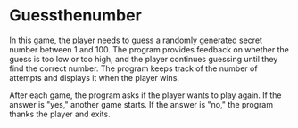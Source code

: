 # Guessthenumber

In this game, the player needs to guess a randomly generated secret number between 1 and 100. The program provides feedback on whether the guess is too low or too high, and the player continues guessing until they find the correct number. The program keeps track of the number of attempts and displays it when the player wins.

After each game, the program asks if the player wants to play again. If the answer is "yes," another game starts. If the answer is "no," the program thanks the player and exits.
